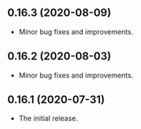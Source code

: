 ## 0.16.3 (2020-08-09)

* Minor bug fixes and improvements.

## 0.16.2 (2020-08-03)

* Minor bug fixes and improvements.
  
## 0.16.1 (2020-07-31)

* The initial release.
